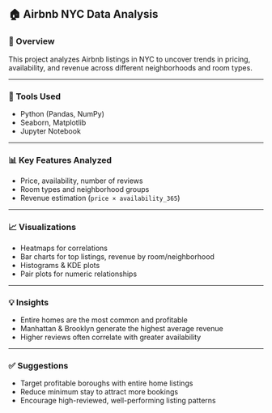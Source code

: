 ## 🏠 Airbnb NYC Data Analysis

### 📌 Overview

This project analyzes Airbnb listings in NYC to uncover trends in pricing, availability, and revenue across different neighborhoods and room types.

---

### 🔧 Tools Used

* Python (Pandas, NumPy)
* Seaborn, Matplotlib
* Jupyter Notebook

---

### 📊 Key Features Analyzed

* Price, availability, number of reviews
* Room types and neighborhood groups
* Revenue estimation (`price × availability_365`)

---

### 📈 Visualizations

* Heatmaps for correlations
* Bar charts for top listings, revenue by room/neighborhood
* Histograms & KDE plots
* Pair plots for numeric relationships

---

### 💡 Insights

* Entire homes are the most common and profitable
* Manhattan & Brooklyn generate the highest average revenue
* Higher reviews often correlate with greater availability

---

### ✅ Suggestions

* Target profitable boroughs with entire home listings
* Reduce minimum stay to attract more bookings
* Encourage high-reviewed, well-performing listing patterns

